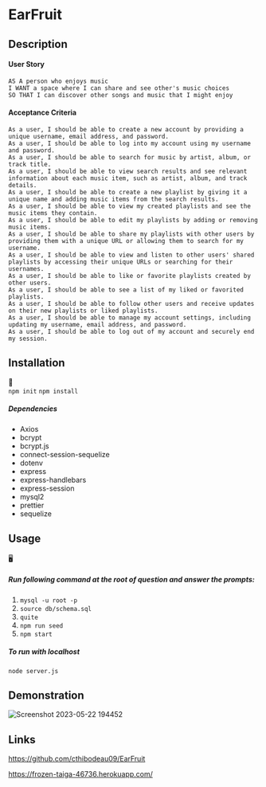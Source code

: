 # EarFruit

## Description
#### User Story

```
AS A person who enjoys music
I WANT a space where I can share and see other's music choices
SO THAT I can discover other songs and music that I might enjoy 
```
#### Acceptance Criteria 
```
As a user, I should be able to create a new account by providing a unique username, email address, and password.
As a user, I should be able to log into my account using my username and password.
As a user, I should be able to search for music by artist, album, or track title.
As a user, I should be able to view search results and see relevant information about each music item, such as artist, album, and track details.
As a user, I should be able to create a new playlist by giving it a unique name and adding music items from the search results.
As a user, I should be able to view my created playlists and see the music items they contain.
As a user, I should be able to edit my playlists by adding or removing music items.
As a user, I should be able to share my playlists with other users by providing them with a unique URL or allowing them to search for my username.
As a user, I should be able to view and listen to other users' shared playlists by accessing their unique URLs or searching for their usernames.
As a user, I should be able to like or favorite playlists created by other users.
As a user, I should be able to see a list of my liked or favorited playlists.
As a user, I should be able to follow other users and receive updates on their new playlists or liked playlists.
As a user, I should be able to manage my account settings, including updating my username, email address, and password.
As a user, I should be able to log out of my account and securely end my session.
```

## Installation
:floppy_disk:	
`npm init`
`npm install`

##### Dependencies 
* Axios
* bcrypt
* bcrypt.js
* connect-session-sequelize
* dotenv
* express
* express-handlebars
* express-session
* mysql2
* prettier
* sequelize

## Usage
:desktop_computer:	

##### Run following command at the root of question and answer the prompts: 

1. ```mysql -u root -p```
2. ```source db/schema.sql```
3. ```quite```
4. ```npm run seed```
5. ```npm start```

##### To run with localhost 
```node server.js```

## Demonstration 

![Screenshot 2023-05-22 194452](https://github.com/cthibodeau09/EarFruit/assets/123923383/1ba508a8-8a2b-4762-b02d-bbd2954569e6)


## Links 

https://github.com/cthibodeau09/EarFruit

https://frozen-taiga-46736.herokuapp.com/
